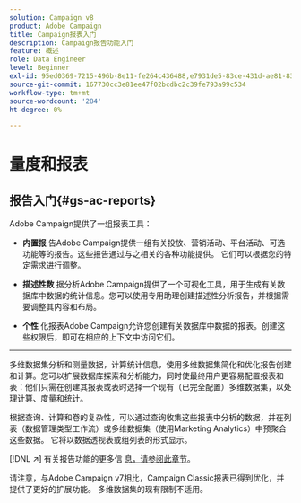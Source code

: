 ```yaml
---
solution: Campaign v8
product: Adobe Campaign
title: Campaign报表入门
description: Campaign报告功能入门
feature: 概述
role: Data Engineer
level: Beginner
exl-id: 95ed0369-7215-496b-8e11-fe264c436488,e7931de5-83ce-431d-ae81-83793d257550
source-git-commit: 167730cc3e81ee47f02bcdbc2c39fe793a99c534
workflow-type: tm+mt
source-wordcount: '284'
ht-degree: 0%

---
```


# 量度和报表

## 报告入门{#gs-ac-reports}

Adobe Campaign提供了一组报表工具：

* **内置报**
告Adobe Campaign提供一组有关投放、营销活动、平台活动、可选功能等的报告。这些报告通过与之相关的各种功能提供。 它们可以根据您的特定需求进行调整。

* **描述性数**
据分析Adobe Campaign提供了一个可视化工具，用于生成有关数据库中数据的统计信息。您可以使用专用助理创建描述性分析报告，并根据需要调整其内容和布局。

* **个性**
化报表Adobe Campaign允许您创建有关数据库中数据的报表。创建这些权限后，即可在相应的上下文中访问它们。

* ****
多维数据集分析和测量数据，计算统计信息，使用多维数据集简化和优化报告创建和计算。您可以扩展数据库探索和分析能力，同时使最终用户更容易配置报表和表：他们只需在创建其报表或表时选择一个现有（已完全配置）多维数据集，以处理计算、度量和统计。

根据查询、计算和卷的复杂性，可以通过查询收集这些报表中分析的数据，并在列表（数据管理类型工作流）或多维数据集（使用Marketing Analytics）中预聚合这些数据。 它将以数据透视表或组列表的形式显示。


[!DNL :arrow_upper_right:] 有关报告功能的更多信 [息，请参阅此章节](https://experienceleague.adobe.com/docs/campaign-classic/using/reporting/reporting-in-adobe-campaign/about-adobe-campaign-reporting-tools.html)。

请注意，与Adobe Campaign v7相比，Campaign Classic报表已得到优化，并提供了更好的扩展功能。 多维数据集的现有限制不适用。

